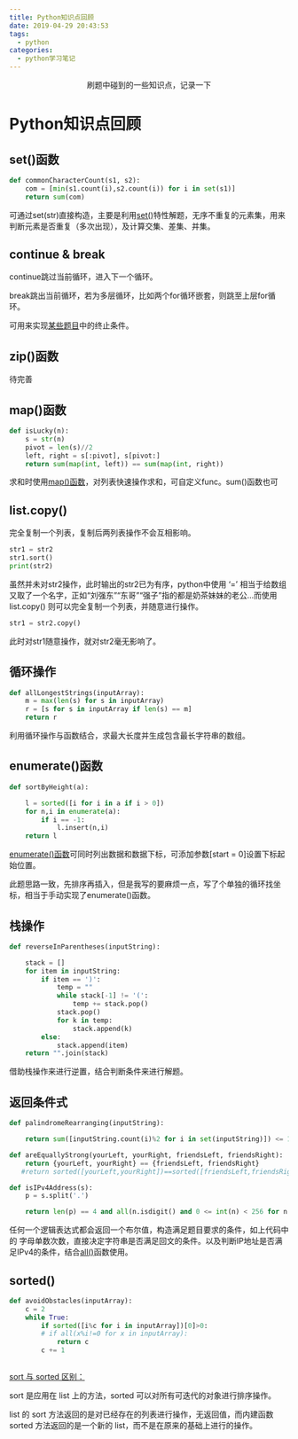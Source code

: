 ```yaml
---
title: Python知识点回顾
date: 2019-04-29 20:43:53
tags:
  - python
categories:
  - python学习笔记
---
```


<center>刷题中碰到的一些知识点，记录一下</center>

<!-- more -->

# Python知识点回顾

## set()函数

```python
def commonCharacterCount(s1, s2):
    com = [min(s1.count(i),s2.count(i)) for i in set(s1)]
    return sum(com)
```

可通过set(str)直接构造，主要是利用[set()](http://www.runoob.com/python/python-func-set.html)特性解题，无序不重复的元素集，用来判断元素是否重复（多次出现），及计算交集、差集、并集。

## continue & break

continue跳过当前循环，进入下一个循环。

break跳出当前循环，若为多层循环，比如两个for循环嵌套，则跳至上层for循环。

可用来实现[某些题目](https://app.codesignal.com/arcade/intro/level-2/xskq4ZxLyqQMCLshr)中的终止条件。

## zip()函数

待完善

## map()函数

```python
def isLucky(n):
    s = str(n)
    pivot = len(s)//2
    left, right = s[:pivot], s[pivot:]
    return sum(map(int, left)) == sum(map(int, right))
```

求和时使用[map()函数](http://www.runoob.com/python/python-func-map.html)，对列表快速操作求和，可自定义func。sum()函数也可

## list.copy()

完全复制一个列表，复制后两列表操作不会互相影响。

```python
str1 = str2
str1.sort()
print(str2)
```

虽然并未对str2操作，此时输出的str2已为有序，python中使用 ‘=’ 相当于给数组又取了一个名字，正如“刘强东”“东哥”“强子”指的都是奶茶妹妹的老公...而使用 list.copy() 则可以完全复制一个列表，并随意进行操作。

```python
str1 = str2.copy()
```

此时对str1随意操作，就对str2毫无影响了。

## 循环操作

```python
def allLongestStrings(inputArray):
    m = max(len(s) for s in inputArray)
    r = [s for s in inputArray if len(s) == m]
    return r
```

利用循环操作与函数结合，求最大长度并生成包含最长字符串的数组。

## enumerate()函数

```python
def sortByHeight(a):

    l = sorted([i for i in a if i > 0])
    for n,i in enumerate(a):
        if i == -1:
            l.insert(n,i)
    return l
```

[enumerate()函数](http://www.runoob.com/python/python-func-enumerate.html)可同时列出数据和数据下标，可添加参数[start = 0]设置下标起始位置。

此题思路一致，先排序再插入，但是我写的要麻烦一点，写了个单独的循环找坐标，相当于手动实现了enumerate()函数。

## 栈操作

```python
def reverseInParentheses(inputString):

    stack = []
    for item in inputString:
        if item == ')':
            temp = ""
            while stack[-1] != '(':
                temp += stack.pop()
            stack.pop()
            for k in temp:
                stack.append(k)
        else:
            stack.append(item)
    return "".join(stack)
```

借助栈操作来进行逆置，结合判断条件来进行解题。

## 返回条件式

```python
def palindromeRearranging(inputString):

    return sum([inputString.count(i)%2 for i in set(inputString)]) <= 1
```

```python
def areEquallyStrong(yourLeft, yourRight, friendsLeft, friendsRight):
    return {yourLeft, yourRight} == {friendsLeft, friendsRight}
   #return sorted([yourLeft,yourRight])==sorted([friendsLeft,friendsRight])
```

```python
def isIPv4Address(s):
    p = s.split('.')

    return len(p) == 4 and all(n.isdigit() and 0 <= int(n) < 256 for n in p)

```

任何一个逻辑表达式都会返回一个布尔值，构造满足题目要求的条件，如上代码中的 字母单数次数，直接决定字符串是否满足回文的条件。以及判断IP地址是否满足IPv4的条件，结合[all()](http://www.runoob.com/python/python-func-all.html)函数使用。

## sorted()

```python
def avoidObstacles(inputArray):
    c = 2
    while True:
        if sorted([i%c for i in inputArray])[0]>0:
        # if all(x%i!=0 for x in inputArray):
            return c
        c += 1
        
```

[sort 与 sorted 区别：](http://www.runoob.com/python/python-func-sorted.html)

sort 是应用在 list 上的方法，sorted 可以对所有可迭代的对象进行排序操作。

list 的 sort 方法返回的是对已经存在的列表进行操作，无返回值，而内建函数 sorted 方法返回的是一个新的 list，而不是在原来的基础上进行的操作。